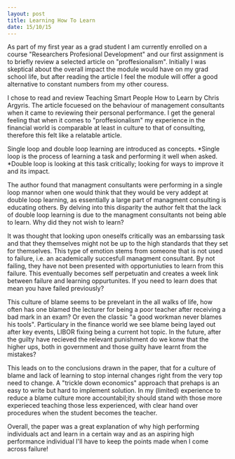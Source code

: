 ```yaml
---
layout: post
title: Learning How To Learn
date: 15/10/15
---
```


As part of my first year as a grad student I am currently enrolled on a course "Researchers Profesional Development" and our first assignment is to briefly review a selected article on "proffesionalism". Initially I was skeptical about the overall impact the module would have on my grad school life, but after reading the article I feel the module will offer a good alternative to constant numbers from my other couress. 

I chose to read and review Teaching Smart People How to Learn by Chris Argyris. The article focuesed on the behaviour of management consultants when it came to reviewing their personal performance. I get the general feeling that when it comes to "proffesionalism" my experience in the financial world is comparable at least in culture to that of consulting, therefore this felt like a relatable article. 

Single loop and double loop learning are introduced as concepts. 
*Single loop is the process of learning a task and performing it well when asked. 
*Double loop is looking at this task critically; looking for ways to improve it and its impact. 

The author found that managment consultants were performing in a single loop mannor when one would think that they would be very addept at double loop learning, as essentially a large part of managment consulting is educating others. By delving into this disparity the author felt that the lack of double loop learning is due to the managment consultants not being able to learn. Why did they not wish to learn? 

It was thought that looking upon oneselfs critically was an embarssing task and that they themselves might not be up to the high standards that they set for themselves. This type of emotion stems from someone that is not used to failure, i.e. an academically succesfull managment consultant. By not failing, they have not been presented with opportuniuties to learn from this failure. This eventually becomes self perpetuatin and creates a week link between failure and learning oppurtunites. If you need to learn does that mean you have failed previously? 

This culture of blame seems to be prevelant in the all walks of life, how often has one blamed the lecturer for being a poor teacher after receiving a bad mark in an exam? Or even the classic "a good workman never blames his tools". Particulary in the finance world we see blame being layed out after key events, LIBOR fixing being a current hot topic. In the future, after the guilty have recieved the relevant punishment do we konw that the higher ups, both in government and those guilty have learnt from the mistakes? 

This leads on to the conclusions drawn in the paper, that for a culture of blame and lack of learning to stop internal changes right from the very top need to change. A "trickle down economics" approach that prehaps is an easy to write but hard to implement solution. In my (limited) experience to reduce a blame culture more accountabil;ity should stand with those more experieced teaching those less experienced, with clear hand over procedures when the student becomes the teacher. 

Overall, the paper was a great explanation of why high performing individuals act and learn in a certain way and as an aspiring high performance individual I'll have to keep the points made when I come across failure!  


